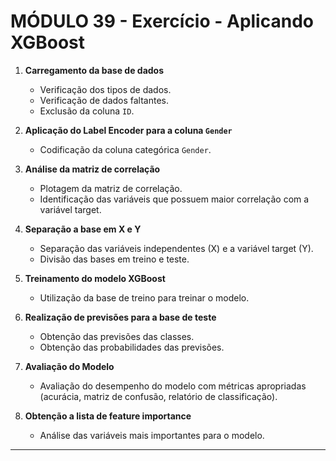 # MÓDULO 39 - Exercício - Aplicando XGBoost

1. **Carregamento da base de dados**  
   - Verificação dos tipos de dados.  
   - Verificação de dados faltantes.  
   - Exclusão da coluna `ID`.

2. **Aplicação do Label Encoder para a coluna `Gender`**  
   - Codificação da coluna categórica `Gender`.  

3. **Análise da matriz de correlação**  
   - Plotagem da matriz de correlação.  
   - Identificação das variáveis que possuem maior correlação com a variável target.

4. **Separação a base em X e Y**  
   - Separação das variáveis independentes (X) e a variável target (Y).  
   - Divisão das bases em treino e teste.

5. **Treinamento do modelo XGBoost**  
   - Utilização da base de treino para treinar o modelo.

6. **Realização de previsões para a base de teste**  
   - Obtenção das previsões das classes.  
   - Obtenção das probabilidades das previsões.

7. **Avaliação do Modelo**
   - Avaliação do desempenho do modelo com métricas apropriadas (acurácia, matriz de confusão, relatório de classificação).

8. **Obtenção a lista de feature importance**  
   - Análise das variáveis mais importantes para o modelo.

---
